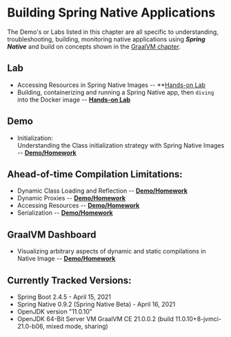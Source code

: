 # Building Spring Native Applications

The Demo's or Labs listed in this chapter are all specific to understanding, troubleshooting, building, monitoring
native applications using _**Spring Native**_ and build on concepts shown in the [GraalVM chapter](../graalvm/README.md).

## Lab

* Accessing Resources in Spring Native Images -- **[Hands-on Lab](accessing-resources/README.md)
* Building, containerizing and running a Spring Native app, then `diving` into the Docker image -- **[Hands-on Lab](spring-native-app/README.md)**

## Demo

* Initialization: <br>Understanding the Class initialization strategy with Spring Native Images -- **[Demo/Homework](class-initialization/README.md)**

## Ahead-of-time Compilation Limitations:
* Dynamic Class Loading and Reflection -- **[Demo/Homework](reflection/README.md)**
* Dynamic Proxies -- **[Demo/Homework](dynamic-proxy/README.md)**
* Accessing Resources -- **[Demo/Homework](accessing-resources/README.md)**
* Serialization -- **[Demo/Homework](serialization/README.md)**
      
## GraalVM Dashboard 
* Visualizing arbitrary aspects of dynamic and static compilations in Native Image -- **[Demo/Homework](dashboard/README.md)**

## Currently Tracked Versions:
* Spring Boot 2.4.5 - April 15, 2021
* Spring Native 0.9.2 (Spring Native Beta) - April 16, 2021
* OpenJDK version "11.0.10"
* OpenJDK 64-Bit Server VM GraalVM CE 21.0.0.2 (build 11.0.10+8-jvmci-21.0-b06, mixed mode, sharing)